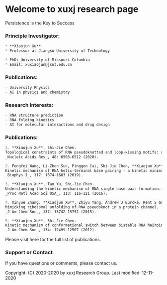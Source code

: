 # Welcome to xuxj research page

Persistence is the Key to Success

### Principle Investigator:

```markdown
* **Xiaojun Xu**
* Professor at Jiangsu University of Technology

* PhD: University of Missouri-Columbia
* Email: xuxiaojun@jsut.edu.cn
```

### Publications:

```markdown
- University Physics
- AI in physics and chemistry
```

### Research Interests:

```markdown
- RNA structure prediction
- RNA folding kinetics
- AI for molecular interactions and drug design
```

### Publications:

```markdown
1. **Xiaojun Xu**, Shi-Jie Chen. 
Topological constraints of RNA pseudoknotted and loop-kissing motifs: applications to three-dimensional structure prediction.
_Nucleic Acids Res_, 48: 6503-6512 (2020).

2. Fengfei Wang, Li-Zhen Sun, Pinggen Cai, Shi-Jie Chen, **Xiaojun Xu**.
Kinetic mechanism of RNA helix-terminal base pairing - a kinetic minima network analysis.
_Biophys J_, 117: 1674-1683 (2019).

3. **Xiaojun Xu**, Tao Yu, Shi-Jie Chen. 
Understanding the kinetic mechanism of RNA single base pair formation.
_Proc Natl Acad Sci USA_, 113: 116-121 (2016).

4. Xinyue Zhang, **Xiaojun Xu**, Zhiyu Yang, Andrew J Burcke, Kent S Gates, Shi-Jie Chen, Li-Qun Gu.
Mimicking ribosomal unfolding of RNA pseudoknot in a protein channel.
_J Am Chem Soc_, 137: 15742-15752 (2015).

5. **Xiaojun Xu**, Shi-Jie Chen. 
Kinetic mechanism of conformational switch between bistable RNA hairpins.
_J Am Chem Soc_, 134: 12499-12507 (2012).
```

Please visit here for the full list of publications.

### Support or Contact

If you have questions or comments, please contact us.

Copyright: (C) 2020-2020 by xuxj Research Group. Last modified: 12-11-2020
